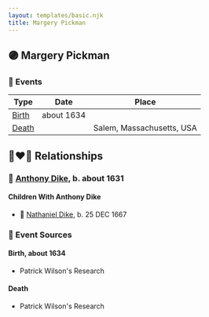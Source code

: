 ```yaml
---
layout: templates/basic.njk
title: Margery Pickman
---
```

## 🟣 Margery Pickman

### 📆 Events

Type | Date | Place
------ | ------ | ------
[Birth](#event-event-3) | about 1634 |
[Death](#event-event-4) |  | Salem, Massachusetts, USA

## 👩‍❤️‍👨 Relationships

### 🔵 [Anthony Dike](/people/4/42674230), b. about 1631

#### Children With Anthony Dike
* 🔵 [Nathaniel Dike](/people/4/44694189), b. 25 DEC 1667
### 📰 Event Sources

#### <a id="event-event-3"></a> Birth, about 1634
* Patrick Wilson's Research

#### <a id="event-event-4"></a> Death
* Patrick Wilson's Research